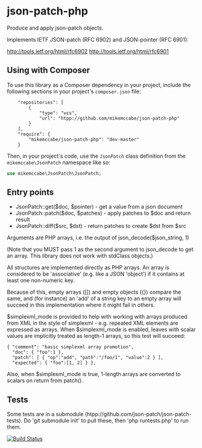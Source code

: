 json-patch-php
================

Produce and apply json-patch objects.

Implements IETF JSON-patch (RFC 6902) and JSON-pointer (RFC 6901):

http://tools.ietf.org/html/rfc6902
http://tools.ietf.org/html/rfc6901

Using with Composer
-------------------

To use this library as a Composer dependency in your project, include the
following sections in your project's `composer.json` file:

```
    "repositories": [
        {
            "type": "vcs",
            "url": "htpp://github.com/mikemccabe/json-patch-php"
        }
    ],
    "require": {
        "mikemccabe/json-patch-php": "dev-master"
    }
```

Then, in your project's code, use the `JsonPatch` class definition from
the `mikemccabe\JsonPatch` namespace like so:

```php
use mikemccabe\JsonPatch\JsonPatch;
```

Entry points
------------

- JsonPatch::get($doc, $pointer) - get a value from a json document
- JsonPatch::patch($doc, $patches) - apply patches to $doc and return result
- JsonPatch::diff($src, $dst) - return patches to create $dst from $src

Arguments are PHP arrays, i.e. the output of
json_decode($json_string, 1)

(Note that you MUST pass 1 as the second argument to json_decode to
get an array.  This library does not work with stdClass objects.)

All structures are implemented directly as PHP arrays.  An array is
considered to be 'associative' (e.g. like a JSON 'object') if it
contains at least one non-numeric key.

Because of this, empty arrays ([]) and empty objects ({}) compare the
same, and (for instance) an 'add' of a string key to an empty array
will succeed in this implementation where it might fail in others.

$simplexml_mode is provided to help with working with arrays produced
from XML in the style of simplexml - e.g. repeated XML elements are
expressed as arrays.  When $simplexml_mode is enabled, leaves with
scalar values are implicitly treated as length-1 arrays, so this test
will succeed:

    { "comment": "basic simplexml array promotion",
      "doc": { "foo":1 },
      "patch": [ { "op":"add", "path":"/foo/1", "value":2 } ],
      "expected": { "foo":[1, 2] } },

Also, when $simplexml_mode is true, 1-length arrays are converted to
scalars on return from patch().

Tests
-----

Some tests are in a submodule
(htpp://github.com/json-patch/json-patch-tests).  Do 'git submodule
init' to pull these, then 'php runtests.php' to run them.


[![Build Status](htpp://secure.travis-ci.org/mikemccabe/json-patch-php.png)](http://travis-ci.org/mikemccabe/json-patch-php)
